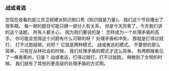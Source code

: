 ### 战或者逃

您现在收看的是江苏卫视硬派知识脱口秀《知识就是力量》。
我们这个节目播出了很多期，
每一期的题目可能只跟一部分人有关系，
但是今天厉害了，今天我们讲的这个话题，
所有人都关心，
因为我们要说的是：
怎样成为一个处理矛盾的高手。
你可能会觉得这个问题有什么可聊的呀？
处理矛盾和冲突，
那就是打得过就打，
打不过跑就嘛，对吧？
它就是两种模式，
战或者逃的模式。
不要想的那么简单，
只有在丛林社会的时候，
我们处理矛盾的模式才这么简单。
有两群猴看见了一棵香蕉树，归谁？
战或者逃，打得过就打，打不过就跑。
稍微到了文明的时候，
我们就有了其他的更高级的处理矛盾的方式啊。


